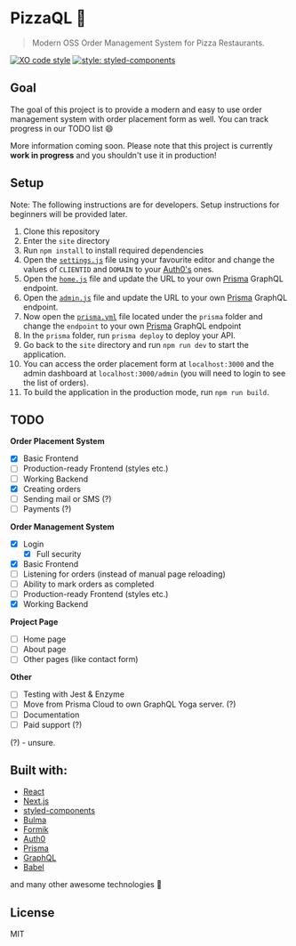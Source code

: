 # PizzaQL :pizza:

> Modern OSS Order Management System for Pizza Restaurants.

[![XO code style](https://img.shields.io/badge/code_style-XO-5ed9c7.svg)](https://github.com/xojs/xo)
[![style: styled-components](https://img.shields.io/badge/style-%F0%9F%92%85%20styled--components-orange.svg?colorB=daa357&colorA=db748e)](https://github.com/styled-components/styled-components)

## Goal

The goal of this project is to provide a modern and easy to use order management system with order placement form as well. You can track progress in our TODO list :smile: 

More information coming soon. Please note that this project is currently **work in progress** and you shouldn't use it in production!

## Setup

Note: The following instructions are for developers. Setup instructions for beginners will be provided later.

1. Clone this repository 
2. Enter the `site` directory
3. Run `npm install` to install required dependencies
4. Open the [`settings.js`](https://github.com/xxczaki/pizzaql/blob/master/site/settings.js) file using your favourite editor and change the values of `CLIENTID` and `DOMAIN` to your [Auth0's](https://auth0.com/) ones.
5. Open the [`home.js`](https://github.com/xxczaki/pizzaql/blob/98897f42a3a744566262a3f9a3ebbcd1e9ae6dd4/site/pages/home.js#L85) file and update the URL to your own [Prisma](https://www.prisma.io/) GraphQL endpoint.
6. Open the [`admin.js`](https://github.com/xxczaki/pizzaql/blob/98897f42a3a744566262a3f9a3ebbcd1e9ae6dd4/site/pages/admin.js#L67) file and update the URL to your own [Prisma](https://www.prisma.io/) GraphQL endpoint.
7. Now open the [`prisma.yml`](https://github.com/xxczaki/pizzaql/blob/master/prisma/prisma.yml) file located under the `prisma` folder and change the `endpoint` to your own [Prisma](https://www.prisma.io/) GraphQL endpoint
8. In the `prisma` folder, run `prisma deploy` to deploy your API.
9. Go back to the `site` directory and run `npm run dev` to start the application.
10. You can access the order placement form at `localhost:3000` and the admin dashboard at `localhost:3000/admin` (you will need to login to see the list of orders).
11. To build the application in the production mode, run `npm run build`.

## TODO

**Order Placement System**
* [x]  Basic Frontend
  * [ ] Production-ready Frontend (styles etc.)
* [ ]  Working Backend
  * [x] Creating orders
  * [ ] Sending mail or SMS (?)
* [ ] Payments (?)

**Order Management System**

* [x] Login
  * [x] Full security
* [x]  Basic Frontend
  * [ ] Listening for orders (instead of manual page reloading)
  * [ ] Ability to mark orders as completed
  * [ ] Production-ready Frontend (styles etc.)
* [x]  Working Backend

**Project Page**

* [ ] Home page
* [ ] About page
* [ ] Other pages (like contact form)

**Other**

* [ ] Testing with Jest & Enzyme
* [ ] Move from Prisma Cloud to own GraphQL Yoga server. (?)
* [ ] Documentation
* [ ] Paid support (?)

(?) - unsure.

## Built with:

- [React](https://reactjs.org/)
- [Next.js](https://nextjs.org/)
- [styled-components](https://www.styled-components.com/)
- [Bulma](https://bulma.io/)
- [Formik](https://jaredpalmer.com/formik/)
- [Auth0](https://auth0.com/)
- [Prisma](https://www.prisma.io/)
- [GraphQL](https://graphql.org/)
- [Babel](https://babeljs.io/)

and many other awesome technologies :unicorn:

## License

MIT
